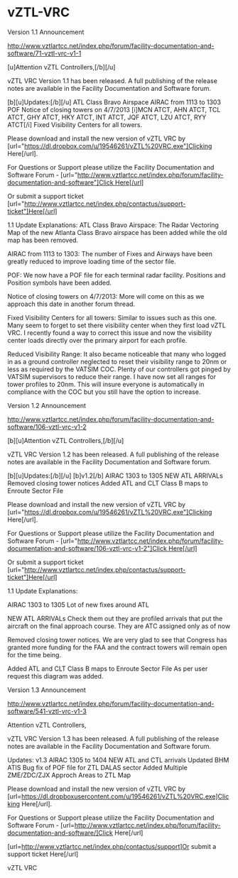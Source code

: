 vZTL-VRC
========

Version 1.1 Announcement 

http://www.vztlartcc.net/index.php/forum/facility-documentation-and-software/71-vztl-vrc-v1-1

[u]Attention vZTL Controllers,[/b][/u]

vZTL VRC Version 1.1 has been released. 
A full publishing of the release notes are available in the Facility Documentation and Software forum.

[b][u]Updates:[/b][/u]
ATL Class Bravo Airspace
AIRAC from 1113 to 1303
POF
Notice of closing towers on 4/7/2013
[i]MCN ATCT, AHN ATCT, TCL ATCT, GHY ATCT, HKY ATCT, INT ATCT, JQF ATCT, LZU ATCT, RYY ATCT[/i]
Fixed Visibility Centers for all towers.

Please download and install the new version of vZTL VRC by [url="https://dl.dropbox.com/u/19546261/vZTL%20VRC.exe"]Clicking Here[/url]. 

For Questions or Support please utilize the Facility Documentation and Software Forum - [url="http://www.vztlartcc.net/index.php/forum/facility-documentation-and-software"]Click Here[/url]

Or submit a support ticket [url="http://www.vztlartcc.net/index.php/contactus/support-ticket"]Here[/url]

1.1 Update Explanations:
ATL Class Bravo Airspace:
The Radar Vectoring Map of the new Atlanta Class Bravo airspace has been added while the old map has been removed.

AIRAC from 1113 to 1303:
The number of Fixes and Airways have been greatly reduced to improve loading time of the sector file.

POF:
We now have a POF file for each terminal radar facility. Positions and Position symbols have been added.

Notice of closing towers on 4/7/2013:
More will come on this as we approach this date in another forum thread.


Fixed Visibility Centers for all towers:
Similar to issues such as this one. Many seem to forget to set there visibility center when they first load vZTL VRC. I recently found a way to correct this issue and now the visibility center loads directly over the primary airport for each profile.


Reduced Visibility Range:
It also became noticeable that many who logged in as a ground controller neglected to reset their visibility range to 20nm or less as required by the VATSIM COC. Plenty of our controllers got pinged by VATSIM supervisors to reduce their range. I have now set all ranges for tower profiles to 20nm. This will insure everyone is automatically in compliance with the COC but you still have the option to increase.

Version 1.2 Announcement

http://www.vztlartcc.net/index.php/forum/facility-documentation-and-software/106-vztl-vrc-v1-2

[b][u]Attention vZTL Controllers,[/b][/u]

vZTL VRC Version 1.2 has been released. 
A full publishing of the release notes are available in the Facility Documentation and Software forum.

[b][u]Updates:[/b][/u]
[b]v1.2[/b]
AIRAC 1303 to 1305
NEW ATL ARRIVALs
Removed closing tower notices
Added ATL and CLT Class B maps to Enroute Sector File

Please download and install the new version of vZTL VRC by [url="https://dl.dropbox.com/u/19546261/vZTL%20VRC.exe"]Clicking Here[/url]. 

For Questions or Support please utilize the Facility Documentation and Software Forum - [url="http://www.vztlartcc.net/index.php/forum/facility-documentation-and-software/106-vztl-vrc-v1-2"]Click Here[/url]

Or submit a support ticket [url="http://www.vztlartcc.net/index.php/contactus/support-ticket"]Here[/url]

1.1 Update Explanations:

AIRAC 1303 to 1305
Lot of new fixes around ATL

NEW ATL ARRIVALs
Check them out they are profiled arrivals that put the aircraft on the final approach course. They are ATC assigned only as of now

Removed closing tower notices.
We are very glad to see that Congress has granted more funding for the FAA and the contract towers will remain open for the time being.

Added ATL and CLT Class B maps to Enroute Sector File
As per user request this diagram was added.


Version 1.3 Announcement

http://www.vztlartcc.net/index.php/forum/facility-documentation-and-software/541-vztl-vrc-v1-3

Attention vZTL Controllers,

vZTL VRC Version 1.3 has been released.
A full publishing of the release notes are available in the Facility Documentation and Software forum.

Updates:
v1.3
AIRAC 1305 to 1404
NEW ATL and CTL arrivals
Updated BHM ATIS
Bug fix of POF file for ZTL DALAS sector
Added Multiple ZME/ZDC/ZJX Approch Areas to ZTL Map


Please download and install the new version of vZTL VRC by [url=https://dl.dropboxusercontent.com/u/19546261/vZTL%20VRC.exe]Clicking Here[/url]. 

For Questions or Support please utilize the Facility Documentation and Software Forum - [url=http://www.vztlartcc.net/index.php/forum/facility-documentation-and-software/]Click Here[/url]

[url=http://www.vztlartcc.net/index.php/contactus/support]Or submit a support ticket Here[/url]



vZTL VRC
